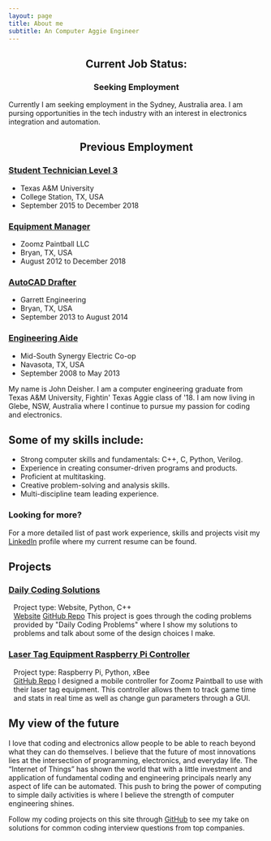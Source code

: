 ```yaml
---
layout: page
title: About me
subtitle: An Computer Aggie Engineer
---
```


<html>
<div class="sidenav-left">
    <h2 style="text-align: center;">Current Job Status:</h2>
    <h3 style="text-align: center;">Seeking Employment</h3>
        <p>Currently I am seeking employment in the Sydney, Australia area. I am pursing opportunities in the tech industry with an interest in electronics integration and automation.</p>
    <h2 style="text-align: center;">Previous Employment</h2>
    <h3><u>Student Technician Level 3</u></h3>
    <ul>
        <li>Texas A&M University</li>
        <li>College Station, TX, USA</li>
        <li>September 2015 to December 2018</li>
    </ul>
    <h3><u>Equipment Manager</u></h3>
    <ul>
        <li>Zoomz Paintball LLC</li>
        <li>Bryan, TX, USA</li>
        <li>August 2012 to December 2018</li>
    </ul>
    <h3><u>AutoCAD Drafter</u></h3>
    <ul>
        <li>Garrett Engineering</li>
        <li>Bryan, TX, USA</li>
        <li>September 2013 to August 2014</li>
    </ul>
    <h3><u>Engineering Aide</u></h3>
    <ul>
        <li>Mid-South Synergy Electric Co-op</li>
        <li>Navasota, TX, USA</li>
        <li>September 2008 to May 2013</li>
    </ul>
</div>
<body>



<div class="main">
    <p>My name is John Deisher. I am a computer engineering graduate from Texas A&M University, Fightin' Texas Aggie class of '18. I am now living in Glebe, NSW, Australia where I continue to pursue my passion for coding and electronics.</p>
    <h2>Some of my skills include:</h2>
        <ul>
            <li>Strong computer skills and fundamentals: C++, C, Python, Verilog.</li>
            <li>Experience in creating consumer-driven programs and products.</li>
            <li>Proficient at multitasking.</li> 
            <li>Creative problem-solving and analysis skills.</li> 
            <li>Multi-discipline team leading experience.</li> 
        </ul>
    <h3>Looking for more?</h3> 
        <p>For a more detailed list of past work experience, skills and projects visit my <a href="https://www.linkedin.com/in/john-deisher/" style="display: inline;">LinkedIn</a> profile where my current resume can be found. </p>
    <div>
        <h2 class="h2-seperator">Projects</h2>
            <h3><u>Daily Coding Solutions</u></h3>
                <p style="padding-left: 10px">Project type: Website, Python, C++ <br>
                <a href="https://deisherjohn.github.io/DailyCodingSolutions/">Website</a>
                <a href="https://github.com/DeisherJohn/DailyCodingSolutions">GitHub Repo</a>
                This project is goes through the coding problems provided by "Daily Coding Problems" where I show my solutions to problems and talk about some of the design choices I make. 
                </p>
            <h3><u>Laser Tag Equipment Raspberry Pi Controller</u></h3>
                <p style="padding-left: 10px">Project type: Raspberry Pi, Python, xBee <br>
                <a href="https://github.com/DeisherJohn/ZoomzLaserTagGUI">GitHub Repo</a>
                I designed a mobile controller for Zoomz Paintball to use with their laser tag equipment. This controller allows them to track game time and stats in real time as well as change gun parameters through a GUI. 
                </p>
    </div>
    <div>
        <h2 class="h2-seperator">My view of the future</h2>
            <p>I love that coding and electronics allow people to be able to reach beyond what they can do themselves. I believe that the future of most innovations lies at the intersection of programming, electronics, and everyday life.  The “Internet of Things” has shown the world that with a little investment and application of fundamental coding and engineering principals nearly any aspect of life can be automated. This push to bring the power of computing to simple daily activities is where I believe the strength of computer engineering shines.</p>
        <p>Follow my coding projects on this site through <a href="https://github.com/DeisherJohn/DailyCodingSolutions" style="display: inline;">GitHub</a> to see my take on solutions for common coding interview questions from top companies. </p>
    </div>
</div>
    


   
</body>
</html> 
